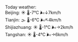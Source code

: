 Today weather:  
Beijing: ☀️ 🌡️-7°C 🌬️↓7km/h  
Tianjin: 🌫  🌡️-6°C 🌬️↖4km/h  
Shijiazhuang: ☀️ 🌡️-1°C 🌬️→2km/h  
Tangshan: ☀️ 🌡️-4°C 🌬️→6km/h  
